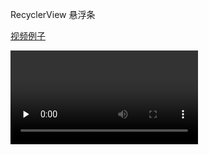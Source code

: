 RecyclerView 悬浮条

[视频例子](./file/show.mp4)

<video id="video" controls="" preload="none">
	<source id="mp4" src="https://github.com/ChenHaiyuChy/RecyclerViewSuspensionStrip/blob/master/file/show.mp4" type="video/mp4">
</video>